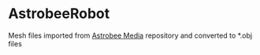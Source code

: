 # AstrobeeRobot
Mesh files imported from [Astrobee Media](https://github.com/nasa/astrobee_media) repository and converted to *.obj files
